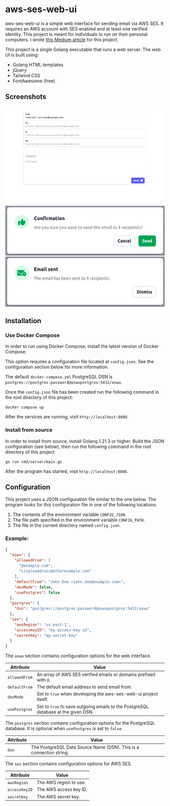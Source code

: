 # aws-ses-web-ui

aws-ses-web-ui is a simple web interface for sending email via AWS SES. It requires an AWS account with SES enabled and
at least one verified identity. This project is meant for individuals to run on their personal computers. I
wrote [this Medium article](https://micahparks.medium.com/unlimited-email-addresses-for-your-domain-aws-ses-and-registrar-forwarding-43dbc15b422c?source=friends_link&sk=244e6ce650aad18ed7d15ddba0aee49b)
for this project.

This project is a single Golang executable that runs a web server. The web UI is built using:

* Golang HTML templates
* jQuery
* Tailwind CSS
* FontAwesome (free)

## Screenshots

![form.png](screenshots/form.png)
![confirmation.png](screenshots/confirmation.png)
![sent.png](screenshots/sent.png)

## Installation

### Use Docker Compose

In order to run using Docker Compose, install the latest version of Docker Compose.

This option requires a configuration file located at `config.json`. See the configuration section below for more
information.

The default `docker-compose.yml` PostgreSQL DSN is `postgres://postgres:password@aswupostgres:5432/aswu`.

Once the `config.json` file has been created run the following command in the root directory of this project:

```
docker compose up
```

After the services are running, visit `http://localhost:8080`.

### Install from source

In order to install from source, install Golang 1.21.3 or higher. Build the JSON configuration (see below), then run the
following command in the root directory of this project:

```
go run cmd/server/main.go
```

After the program has started, visit `http://localhost:8080`.

## Configuration

This project uses a JSON configuration file similar to the one below. The program looks for this configuration file in
one of the following locations:

1. The contents of the environment variable `CONFIG_JSON`.
2. The file path specified in the environment variable `CONFIG_PATH`.
3. The file in the current directory named `config.json`.

### Example:

```json
{
  "aswu": {
    "allowedFrom": [
      "@example.com",
      "singleaddress@otherexample.com"
    ],
    "defaultFrom": "John Doe <john.doe@example.com>",
    "devMode": false,
    "usePostgres": false
  },
  "postgres": {
    "dsn": "postgres://postgres:password@aswupostgres:5432/aswu"
  },
  "ses": {
    "awsRegion": "us-east-1",
    "accessKeyID": "my-access-key-id",
    "secretKey": "my-secret-key"
  }
}
```

The `aswu` section contains configuration options for the web interface.

| Attribute     | Value                                                                               |
|---------------|-------------------------------------------------------------------------------------|
| `allowedFrom` | An array of AWS SES verified emails or domains prefixed with `@`.                   |
| `defaultFrom` | The default email address to send email from.                                       |
| `devMode`     | Set to `true` when developing the aws-ses-web-ui project itself.                    |
| `usePostgres` | Set to `true`  to save outgoing emails to the PostgreSQL database at the given DSN. |

The `postgres` section contains configuration options for the PostgreSQL database. It is optional when `usePostgres` is
set to `false`.

| Attribute | Value                                                               |
|-----------|---------------------------------------------------------------------|
| `dsn`     | The PostgreSQL Data Source Name (DSN). This is a connection string. |

The `ses` section contains configuration options for AWS SES.

| Attribute     | Value                  |
|---------------|------------------------|
| `awsRegion`   | The AWS region to use. |
| `accessKeyID` | The AWS access key ID. |
| `secretKey`   | The AWS secret key.    |
